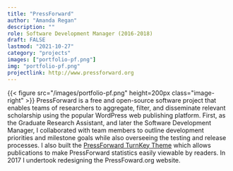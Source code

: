 ```yaml
---
title: "PressForward"
author: "Amanda Regan"
description: ""
role: Software Development Manager (2016-2018)
draft: FALSE
lastmod: "2021-10-27"
category: "projects"
images: ["portfolio-pf.png"]
img: "portfolio-pf.png"
projectlink: http://www.pressforward.org
---
```

{{< figure src="/images/portfolio-pf.png" height=200px class="image-right" >}}
PressForward is a free and open-source software project that enables teams of researchers to aggregate, filter, and disseminate relevant scholarship using the popular WordPress web publishing platform. First, as the Graduate Research Assistant, and later the Software Development Manager, I collaborated with team members to outline development priorities and milestone goals while also overseeing the testing and release processes. I also built the <a href=’https://pressforward.org/version-2-0-of-the-pressforward-turnkey-theme-released/’>PressForward TurnKey Theme</a> which allows publications to make PressForward statistics easily viewable by readers. In 2017 I undertook redesigning the PressFoward.org website.
